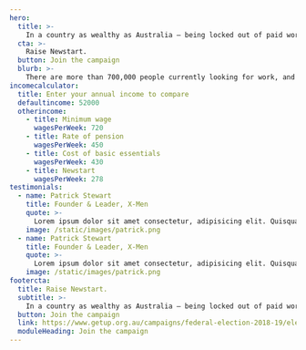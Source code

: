 ```yaml
---
hero:
  title: >-
    In a country as wealthy as Australia – being locked out of paid work, shouldn’t mean being locked into poverty.
  cta: >-
    Raise Newstart.
  button: Join the campaign
  blurb: >-
    There are more than 700,000 people currently looking for work, and more than 1.1 million people looking for more paid hours. <a href="https://www.abs.gov.au/ausstats/abs@.nsf/mf/6354.0" target="_blank">Yet according to the latest available data</a>, there are only 240,000 jobs available. Unemployment isn’t a choice, and people who are forced to experience it should be able to live with dignity and respect
incomecalculator:
  title: Enter your annual income to compare
  defaultincome: 52000
  otherincome:
    - title: Minimum wage
      wagesPerWeek: 720
    - title: Rate of pension
      wagesPerWeek: 450
    - title: Cost of basic essentials
      wagesPerWeek: 430
    - title: Newstart
      wagesPerWeek: 278
testimonials:
  - name: Patrick Stewart
    title: Founder & Leader, X-Men
    quote: >-
      Lorem ipsum dolor sit amet consectetur, adipisicing elit. Quisquam atque fugiat fuga, corporis cupiditate, aliquid animi consequatur nemo iure, deleniti reiciendis vel voluptatem officia vitae sed explicabo totam autem recusandae.
    image: /static/images/patrick.png
  - name: Patrick Stewart
    title: Founder & Leader, X-Men
    quote: >-
      Lorem ipsum dolor sit amet consectetur, adipisicing elit. Quisquam atque fugiat fuga, corporis cupiditate, aliquid animi consequatur nemo iure, deleniti reiciendis vel voluptatem officia vitae sed explicabo totam autem recusandae.
    image: /static/images/patrick.png
footercta:
  title: Raise Newstart.
  subtitle: >-
    In a country as wealthy as Australia – being locked out of paid work, shouldn’t mean being locked into poverty.
  button: Join the campaign
  link: https://www.getup.org.au/campaigns/federal-election-2018-19/election-home/join-us
  moduleHeading: Join the campaign
---
```


